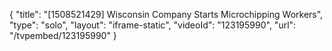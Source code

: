 {
    "title": "[1508521429] Wisconsin Company Starts Microchipping Workers",
    "type": "solo",
    "layout": "iframe-static",
    "videoId": "123195990",
    "url": "\/tvpembed\/123195990"
}